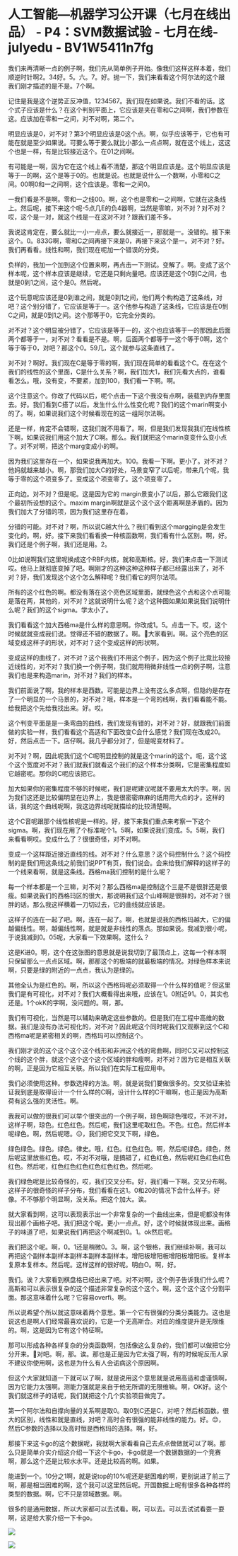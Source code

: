 # 人工智能—机器学习公开课（七月在线出品） - P4：SVM数据试验 - 七月在线-julyedu - BV1W5411n7fg

我们来再清晰一点的例子啊，我们先从简单例子开始。像我们这样这样本着，我们顺逆时针啊2。34好。5。六。7。好。抛一下，我们来看看这个阿尔法的这个跟我们刚才描述的是不是。7个啊。

记住是我是这个逆势正反冲值，1234567。我们现在如果说。我们不看的话。这个式子应该是什么？在这个判别平面上，它应该是夹在零和C之间啊，我们参数在这。应该加在零和一之间，对不对啊，第二个。

明显应该是0，对不对？第3个明显应该是0这个点。啊，似乎应该等于，它也有可能在就是至少如果说。可要么等于要么就比小那么一点点啊，就在这个线上，这这个也是一样，有是比较接近这个。在01之间啊。

有可能是一啊，因为它在这个线上看不清楚，那这个明显应该是。这个明显应该是等于一的啊，这个是等于0的。也就是说。也就是说什么一个数啊，小零和C之间。00啊0和一之间啊，这个应该是。零和一之间0。

一我们看是不是啊。零和一之线00。啊，这个也是零和一之间啊，它就在这条线上。然后呢，接下来这个呢-5点几E的负4器啊，当然是零嘛，对不对？对不对？哎，这个是一对，就这个线是一在这对不对？跟我们差不多。

我说这肯定在，要么就比一小一点点，要么就接近一，那就是一。没错的。接下来这个。0。833G啊，零和C之间再接下来是0，再接下来这个是一。对不对？好。我们再看看。线性和啊，我们现在呢加一个错误的分类。

负样的，我加一个加到这个位置来啊，再点击一下测试。变解了。啊。变成了这个样本呢，这个样本应该是继续，它还是只剩向量吧。应该还是这个0到C之间，也就是0到1之间，这个是0。然后呢。

这个玩意呢应该还是0到谁之间，就是0到1之间，他们两个构构造了这条线，对吧？这个别分错了，它应该是等于一。这个他参与构造了这条线，它应该是在0到C之间，就是0到1之间。这个那等于0，它完全分类的。

对不对？这个明显被分错了，它应该是等于一的，这个也应该等于一的那因此后面两个都等于一，对不对？看看是不是。啊，后面两个都等于一这个等于0啊，这个等于等于0，对吧？那这个0。59几，这个就参与这条直线了。

对不对？啊好。我们现在C是等于零的啊，我们现在简单的看看这个C。在在这个我们的线性的这个里面，C是什么关系？啊，我们加大1，我们先看大点的，谁看看怎么。哦，没有变，不要紧，加到100，我们看一下啊。啊。

这个注意这个。你改了代码以后，呢个点击一下这个我没有点啊，装载到内存里面去。好。我们看到C搭了以后。发生什么什么性变化呢？我们的这个marin啊变小的了。啊，如果说我们这个时候看现在的这一组阿尔法啊。

还是一样，肯定不会错啊，这我们就不用看了。啊，但是我们发现我我们在线性核下啊，如果说我们用这个加大了C啊。那么。我们就把这个marin变变什么变小点了。对不对啊，把这个marg变成小的啊。

因为我们这里存在一个，如果说我再加大。100。我看一下啊。更小了。对不对？他妈就越来越小。啊，那我们加大C的好处，马景变窄了以后呢，带来几个呢，我等于零的这个项变多了。变成这个项变零了。这个项变零了。

正向边。对不对？但是呢。这是因为它的 margin景变小了以后，那么它跟我们这个最初所设想的这个。maxim margin啊就是这个这个这个距离啊是矛盾的。因为我们加大了分错的项，因为我们这里存在着。

分错的可能。对不对？啊，所以说C越大什么？我们看到这个margging是会发生变化的。啊，好。接下来我们看看换一种核函数啊，我们看有什么区别。啊，好。我们还是个例子啊，我们还是用。2。

0比如说啊我们这里呢换成这个RBF内核，就和高斯核。好，我们来点击一下测试哎。他马上就彻底变掉了吧。啊刚才的这种这种这种样子都已经露出来了，对不对？好，我们发现这个这个怎么解释呢？我们看它的阿尔法项。

所有的这个红色的啊。都没有落在这个亮色区域里面，就绿色这个点和这个点可能是落在两，其他的，对不对？这就说明什么呢？这个这种图如果如果说我们说明什么呢？我们的这个sigma。学太小了。

我们看看这个加大西格ma是什么样的意思啊。你改成1。5。点击一下。哎，这个时候就就变成我们说。觉得还不错的数据了。啊。🤧大家看到。啊。这个亮色的区域变成这样子的形状，对不对？这个变成这样的形状啊。

变成这样的曲线了，对不对？这个我我们不用这个例子，因为这个例子比竟比较接近线性的，对不对？我们换一个例子啊，我们就用稍微非线性一点的例子啊，注意我们也是来构造marin，对不对？我们的样本。

我们前面说了啊，我的样本是西数。可能是边界上没有这么多点啊，但隐约是存在了一个明显的一个马景的，对不对？哦，样本是一个弯的线啊，我们看看能不能。给我把这个先给我找出来。好。哎。

这个判变平面是是一条弯曲的曲线，我们发现有错的，对不对？好，就跟我们前面做的实验一样，我们看看这个高适和下面改变C会什么感觉？我们现在改成20。好，然后点击一下。店仔啊。我几乎都分对了，但是呢变材料了。

对不对？啊，因此呢我们这个C呢明显控制的就是这个marin的这个。呃，这个这个这个宽度对不对？我们就我们就看这个我们的这个样本分类啊，它是密集程度如它越密呢。那你的C呢应该把它。

加大如果你的密集程度不够的时候呢，我们是呢建议呢就不要用太大的字。啊，因为我们这还是比较偏明显在边界上，我是很密密麻麻的纸用用大点的才。这样的话，我的这个曲线呢啊，我这边界线呢就描绘的比较清楚啊。

这个C音呢跟那个线性核呢是一样的。好，接下来我们重点来考察一下这个sigma。啊，我们现在用了个标准呢个1。5啊，如果说我们变成。5。5啊，我们来看看啊哎。变成什么了？很很奇怪，对不对啊。

变成一个这样距近接近直线的线。对不对？什么意思？这个码控制什么？这个码控制的是我们用这条线之前我们说PPT有页，我们说会。会来给我们解释的这样子的一个线来看啊，就是这条线。西格ma我们控制的是什么呢？

每一个样本都是一个三嘛，对不对？那么西格ma是控制这个三是不是很胖还是很瘦。如果说我们的西格玛区的很大，那说明我们这个山峰啊是很胖的，对不对？很胖的话。那么我这样横着一刀切过去，它的曲线就应该是。

这样子的连在一起了吧。啊，连在一起了。啊，也就是说我的西格玛越大，它的偏越偏线性。啊，越偏线性啊，就是就是非线性的落点。那如果说。我减到很小呢，于说我减到0。05呢，大家看一下效果啊。这什么？

这是K进0。啊，这个在这张图的意思就是说我切到了最顶点上，这每一个样本啊只保留那么一点点区域。啊，那那这个的极端的就最极端的情况。对绿色样本来说啊，只要是绿的附近的一点点，我认为是绿的。

其他全认为是红色的。啊，所以这个西格玛呢必须取得一个什么样的值呢？但这里我们是有可视化，对不对？我们大概看得出来哦，应该在1。0附近91。0，其实也还是。1个okK的字啊，没问题的。啊，那。

我们有可视化，当然是可以辅助来确定这些参数的。但是我们在工程中高维的数据。我们是没有办法可视化的，对不对？因此呢这个同时呢我们又观察到这个C和西格ma呢是紧密相关的啊，西格玛可以控制这个。

我们刚才说的这个这个这个这个线形和非洲这个线的弯曲啊，同时C又可以控制这个线的这个胖，就这个这个这个这个区域的胖和瘦啊，对不对？因为它是相互关联的啊，正是因为它相互关联。所以我们在实际工程应用中。

我们必须使用这种。参数选择的方法。啊，就是说我们要做很多的。交叉验证来验证我到底是取得设计一个什么样的C啊，设计什么样的C干嘛啊，也正是因为高斯荷有这么强的灵活性。啊。

我我可以做的很我们可以举个很突出的一个例子啊，琼色啊琼色嘿哎，不对不对，这样子啊，琼色。红色红色。然后呢，我们这里呢取红色。不色。红色。然后样本呢绿色。啊，然后呢嗯。😔，我们把它交叉下啊，绿色。

绿色绿色。绿色。绿色。律史。哦，红色。红色红色。啊，然后呢绿色。绿色，然后呢这里放些红色。哎，不对不对哦，是搞错了，红色红色，然后呢红色红色红色红色。然后呢，红色红色红色红色红色红色。然后呢。

我们绿色呢是比较奇怪的，哎，我们交叉分布。好，我们看一下啊。交叉分布啊。这样子的很奇怪的样子分布，我们看看在这1。0和20的情况下会什么样子。好像。不不够那个明显啊，没关系。把这个加大。诶。

就大家看到啊，这可以表现表示出一个非常复杂的一个曲线出来，但是呢都没有体现出那个画格子吧。我们把这个呢。更小一点点。好，这个时候就体现出来。画格子的味道了吧，如果说我们再把这个啊减到0。1。ok然后呢。

我们把这个呢。啊，0。1还是稍微0。3。啊，这个银格，我们继续补啊，我可以再把这个副样本副样本副样本副样本副样本。增阳板增阳板增阳板增阳板。复样本复原本复样本。然后呢。这样这样的很好呢。明白O。啊，好。

我们。诶？大家看到棋盘格已经出来了吧。对不对啊，这个例子告诉我们什么呢？高斯和可以表示很复杂的这个描述非常复杂的这个这个。啊，这个这个这个分割平面。那这意味着什么呢？它容易overfi。啊。

所以说希望个所以就这意味着两个意思。第一个它有很强的分类分类能力。这也是说这也是啊人们经常最喜欢说的，它是一个无高斯合。对应的维度提升是无限维的。啊，这是因为它有这个特征啊。

那可以形成各种各样复杂的分类函数啊，包括像这么复杂的，我们都可以做把它分分开来。🤧对吧。啊，那。诶。那也是正是因为它太强了啊，有的时候呢反而人家不建议你使用啊，这也是为什么有人会诟病这个原因啊。

但这个大家就知道一下就可以了啊，就是说用这个意思就是说用高适和虚谨慎啊，因为它能力太强啊。测能力强就是来自于他无所谓的无限维嘛。啊，OK好。这个我们就这样子的话呢，我们就把这个几个实验项目做完了。

第一个阿尔法和自撑向量的关系啊是取0。取0到C还是C，对吧？然后核函数。很大的区别，线性和就是直线，对吧？高时合有很强的能非线性的能力。好。😊，然后C参数的选择以及高时恒是西格玛的选择。啊，好。

那接下来这卡go的这个数据呢，我就啊大家看看自己去点点做做就可以了啊。那么只是简单介实介绍这介绍一下这个卡go，卡go就是一个数据数据的一个竞赛啊，那么这个还是比较水水平。还是比较高的啊。如果。

能进到一个。10分之1啊，就是说top的10%呢还是挺困难的啊，更别说进了前三了啊，那是相当困难的啊，这个我可以这里然后呢。开国数据上呢有很多各种各样的类型的数据。啊，它不只是领域数据。啊。

很多的是通用数据，所以大家都可以去试看。啊，可以去。可以去试试看耍一耍啊，这是给大家介绍一下卡go。

![](img/6f1c5f201a6855ac8e1bffea62d3f249_1.png)

![](img/6f1c5f201a6855ac8e1bffea62d3f249_2.png)